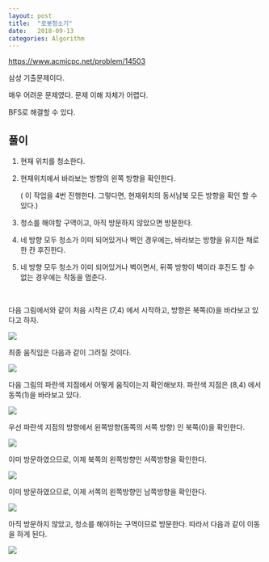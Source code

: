 ```yaml
---
layout: post
title:  "로봇청소기"
date:   2018-09-13
categories: Algorithm
---
```


<https://www.acmicpc.net/problem/14503>

삼성 기출문제이다.

매우 어려운 문제였다. 문제 이해 자체가 어렵다.

BFS로 해결할 수 있다.

## 풀이

1. 현재 위치를 청소한다.

2. 현재위치에서 바라보는 방향의 왼쪽 방향을 확인한다. 

   ( 이 작업을 4번 진행한다. 그렇다면, 현재위치의 동서남북 모든 방향을 확인 할 수 있다.)

3. 청소를 해야할 구역이고, 아직 방문하지 않았으면 방문한다.

4. 네 방향 모두 청소가 이미 되어있거나 벽인 경우에는, 바라보는 방향을 유지한 채로 한 칸 후진한다.

5. 네 방향 모두 청소가 이미 되어있거나 벽이면서, 뒤쪽 방향이 벽이라 후진도 할 수 없는 경우에는 작동을 멈춘다.

<br>

다음  그림에서와 같이 처음 시작은 (7,4) 에서 시작하고, 방향은 북쪽(0)을 바라보고 있다고 하자.

![](/image/robottt02.png)

최종 움직임은 다음과 같이 그려질 것이다.

![](/image/robottt03.png)

다음 그림의 파란색 지점에서 어떻게 움직이는지 확인해보자. 파란색 지점은 (8,4) 에서 동쪽(1)을 바라보고 있다.

![](/image/robottt01.png)

우선 파란색 지점의 방향에서 왼쪽방향(동쪽의 서쪽 방향) 인 북쪽(0)을 확인한다.

![](/image/robottt04.png)

이미 방문하였으므로, 이제 북쪽의 왼쪽방향인 서쪽방향을 확인한다.

![](/image/robottt05.png)

이미 방문하였으므로, 이제 서쪽의 왼쪽방향인 남쪽방향을 확인한다.

![](/image/robottt06.png)

아직 방문하지 않았고, 청소를 해야하는 구역이므로 방문한다. 따라서 다음과 같이 이동을 하게 된다.

![](/image/robottt07.png)

